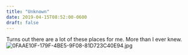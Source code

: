 ```yaml
---
title: "Unknown"
date: 2019-04-15T08:52:00-0600
draft: false
---
```


Turns out there are a lot of these places for me. More than I ever knew. ![0FAAE10F-179F-4BE5-9F08-81D723C40E94.jpg](http://ianwhitney.micro.blog/uploads/2019/aaff1787c9.jpg)
